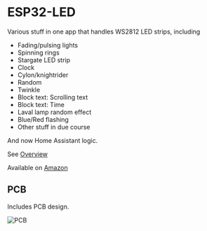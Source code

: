 # ESP32-LED

Various stuff in one app that handles WS2812 LED strips, including

- Fading/pulsing lights
- Spinning rings
- Stargate LED strip
- Clock
- Cylon/knightrider
- Random
- Twinkle
- Block text: Scrolling text
- Block text: Time
- Laval lamp random effect
- Blue/Red flashing
- Other stuff in due course

And now Home Assistant logic.

See [Overview](Manuals/Overview.md)

Available on [Amazon](https://www.amazon.co.uk/dp/B0C1W1XJS8)

## PCB

Includes PCB design.

![PCB](https://github.com/revk/ESP32-LED/assets/996983/904c83a9-1b0c-4f4a-a654-2c32c91382dc)
